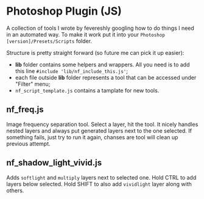 # Photoshop Plugin (JS)

A collection of tools I wrote by fevereshly googling how to do things I need in an automated way.
To make it work put it into your `Photoshop [version]/Presets/Scripts` folder.

Structure is pretty straight forward (so future me can pick it up easier):
* **lib** folder contains some helpers and wrappers. All you need is to add this line `#include 'lib/nf_include_this.js'`;
* each file outside **lib** folder represents a tool that can be accessed under "Filter" menu;
* `nf_script_template.js` contains a tamplate for new tools.


## nf_freq.js

Image frequency separation tool. Select a layer, hit the tool. It nicely handles nested layers and always put generated layers next to the one selected. If something fails, just try to run it again, chanses are tool will clean up previous attempt.

## nf_shadow_light_vivid.js

Adds `softlight` and `multiply` layers next to selected one. Hold CTRL to add layers below selected. Hold SHIFT to also add `vividlight` layer along with others.
